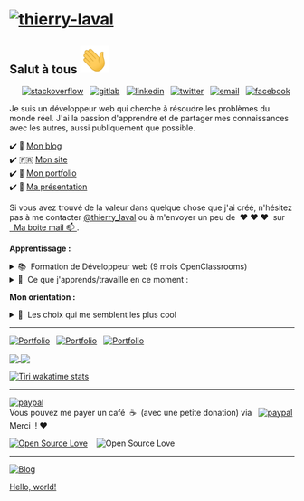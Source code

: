 # [![thierry-laval](https://github.com/thierry-laval/thierry-laval/blob/master/images/banniere.jpg?raw=true)](https://thierrylaval.dev)

<!--## Salut à tous 👋 -->
## Salut à tous <img src="images/wave.gif" width="50px">

<p align ="right">
<a target="blank" href="https://stackoverflow.com/story/thierrylaval"><img alt="stackoverflow" img height="35" src="https://cdn.sstatic.net/Sites/stackoverflow/Img/apple-touch-icon.png"></a>&nbsp;&nbsp;
<a target="blank" href="https://gitlab.com/thierry-laval"><img alt="gitlab" img height="24" src="https://gitlab.com/assets/favicon-7901bd695fb93edb07975966062049829afb56cf11511236e61bcf425070e36e.png"></a>&nbsp;&nbsp;
<a target="blank" href="https://www.linkedin.com/in/thierry-laval"><img alt="linkedin" img height="24" src="https://github.com/thierry-laval/thierry-laval/blob/master/images/linkedin.png?raw=true"></a>&nbsp;&nbsp;
<a target="blank" href="https://twitter.com/thierry_laval"><img alt="twitter" img height="24" src="https://github.com/thierry-laval/thierry-laval/blob/master/images/twitter.png?raw=true"></a>&nbsp;&nbsp;
<a target="blank" href="mailto:contact@thierrylaval.dev"><img alt="email" img height="24" src="https://github.com/thierry-laval/thierry-laval/blob/master/images/applemail.png?raw=true"></a>&nbsp;&nbsp;
<a target="blank" href="https://www.facebook.com/thierrylaval"><img alt="facebook" img height="24" src="https://github.com/thierry-laval/thierry-laval/blob/master/images/facebook.png?raw=true"></a>&nbsp;&nbsp;

<!--<a href="https://thierrylaval.dev/"><img height="24" src="https://github.com/thierry-laval/thierry-laval/blob/master/youtube.png?raw=true"></a>&nbsp;&nbsp;-->
<!--<a href="https://www.youtube.com/c/mettre l'adresse/"><img height="24" src="https://github.com/thierry-laval/thierry-laval/blob/master/youtube.png?raw=true"></a>&nbsp;&nbsp;-->
<!--<a href="https://www.instagram.com/mettre l'adresse/"><img height="24" src="https://github.com/thierry-laval/thierry-laval/blob/master/instagram-alt.png?raw=true"></a>&nbsp;&nbsp;-->
</p>

Je suis un développeur web qui cherche à résoudre les problèmes du monde réel.
J'ai la passion d'apprendre et de partager mes connaissances avec les autres, aussi publiquement que possible.

:heavy_check_mark: 📝 <a href="https://blog.thierrylaval.dev/" target="blank">Mon blog</a><br>
:heavy_check_mark: 🇫🇷 <a href="https://thierrylaval.dev/" target="blank">Mon site</a><br>
:heavy_check_mark: 📗 <a href="https://portfolio.thierrylaval.dev/" target="blank">Mon portfolio</a><br>
:heavy_check_mark: 🔖 <a href="https://presentation.thierrylaval.dev/" target="blank">Ma présentation</a><br>

Si vous avez trouvé de la valeur dans quelque chose que j'ai créé, n'hésitez pas à me contacter [@thierry_laval](https://twitter.com/thierry_laval/) ou à m'envoyer un peu de&nbsp;&nbsp;♥ ♥ ♥&nbsp;&nbsp;sur [&nbsp;&nbsp;Ma boite mail 📫 ](mailto:contact@thierrylaval.dev).

<p>
<strong>Apprentissage :</strong>
    <details>
      <summary>📚&nbsp;&nbsp;Formation de Développeur web (9 mois OpenClassrooms)</summary>
        - Création/intégration d'une maquette<br/>
        - La ligne de commande<br/>
        - Git et GitHub<br/>
        - HTML5 & CSS3, SASS<br/>
        - JavaScript<br/>
        - Bootstrap 4<br/>
        - Node.js<br/>
        - Express<br/>
        - MongoDB<br/>
        - PHP<br/>
        - L'OSWAP<br/>
        - API REST<br/>
        - MySQL<br/>
        - Vue.js<br/>
    </details>
    <details>
      <summary>🌱&nbsp;&nbsp;Ce que j'apprends/travaille en ce moment :</summary>
        - Html5, Css3<br/>
        - JavaScript pour le web<br/>
        - MySQL<br/>
        - PHP<br/>
        - Symfony<br/>
        - Devops<br/>
        - VueJs 3
      </details>
</p>
<p>
<strong>Mon orientation :</strong>
<details>
      <summary>🤔&nbsp;&nbsp;Les choix qui me semblent les plus cool</summary>
        - Création de sites et de boutiques<br/>
        - e-commerce<br/>
        - Prestashop (gestion et développements)<br/>
        - Wordpress<br/>
        - Apprentissages de code<br/>
        - Spécialisation dans la voie qui me paraîtra la plus sympa !
      </details>
      </p>

---

<a target="blank" href="https://blog.thierrylaval.dev"><img alt="Portfolio" img height="24" src="https://img.shields.io/badge/Visitez-mon%20blog-blue"/></a>&nbsp;&nbsp;
<a target="blank" href="https://www.paypal.com/donate/?business=M7PKF2S45RUBJ&no_recurring=0&item_name=Rendons-nous+la+vie+plus+belle&currency_code=EUR"><img alt="Portfolio" img height="24" src="https://img.shields.io/badge/Payez--moi-un%20caf%C3%A9-white"/></a>&nbsp;&nbsp;
<a target="blank" href="https://thierrylaval.dev"><img alt="Portfolio" img height="24" src="https://img.shields.io/badge/Tiri-PRO-red"/></a>&nbsp;&nbsp;

<!--Les statistiques d'origines remplacées pour mettre les images cotes à cotes-->
<!--
[![Les statistiques de Thierry sur github](https://github-readme-stats.vercel.app/api?username=thierry-laval&show_icons=true&locale=fr&theme=merko&include_all_commits=true&hide=["prs","issues","contribs"])](https://github.com/thierry-laval)

[![Top Langs](https://github-readme-stats.vercel.app/api/top-langs/?username=thierry-laval&layout=compact&locale=fr&theme=merko&include_all_commits=true)](https://github.com/thierryl-laval)
-->
<a href="https://github.com/thierry-laval">
  <img align="center" src="https://github-readme-stats.vercel.app/api/top-langs/?username=thierry-laval&layout=compact&locale=fr&theme=merko&include_all_commits=true" />
</a>

<a href="https://github.com/thierry-laval">
  <img align="center" src="https://github-readme-stats.vercel.app/api?username=thierry-laval&show_icons=true&locale=fr&theme=merko&include_all_commits=true&hide=issues" />
</a>

<!--[Les statistiques de Thierry sur wakatime](https://wakatime.com/share/@Tiri/d6c46a37-31f7-4c70-aab6-1de21c52f59d.svg)
-->
<!--
<img src="https://wakatime.com/share/@Tiri/5c9419dc-b711-422d-9fd2-bf44b9e7b400.svg" width="500">
-->

[![Tiri wakatime stats](https://github-readme-stats.vercel.app/api/wakatime?username=Tiri&layout=compact&theme=merko)](https://github.com/thierry-laval/thierry-laval)

***
[![paypal](https://www.paypalobjects.com/en_US/i/btn/btn_donateCC_LG.gif)](https://www.paypal.com/donate/?business=M7PKF2S45RUBJ&no_recurring=0&item_name=Rendons-nous+la+vie+plus+belle&currency_code=EUR)
<br>Vous pouvez me payer un café&nbsp;&nbsp;☕️&nbsp;&nbsp;(avec une petite donation) via&nbsp;&nbsp;
[![paypal](https://ionicabizau.github.io/badges/paypal.svg)](https://www.paypal.com/donate/?business=M7PKF2S45RUBJ&no_recurring=0&item_name=Rendons-nous+la+vie+plus+belle&currency_code=EUR)
<br>Merci&nbsp;&nbsp;! :heart:

<!--[![paypal.me/lavalthierry](https://ionicabizau.github.io/badges/paypal.svg)](https://paypal.me/lavalthierry?locale.x=fr_FR) - Vous pouvez me payer un café (avec une petite donation) via PayPal&nbsp;&nbsp;☕️&nbsp;&nbsp;Merci&nbsp;&nbsp;! :heart:-->

<!--[![Open Source Love png2](https://badges.frapsoft.com/os/v2/open-source.png?v=103)](https://github.com/ellerbrock/open-source-badges/)-->

[![Open Source Love](https://badges.frapsoft.com/os/v1/open-source.svg?v=103)](https://github.com/ellerbrock/open-source-badges/) &nbsp;&nbsp; ![Open Source Love](https://visitor-badge.glitch.me/badge?page_id=thierry-laval.visitor-badge)<p></p>

<!--
<p>
<img src="https://visitor-badge.glitch.me/badge?page_id=thierry-laval.visitor-badge"/>
</p>
-->

<!-- LES AIDES
**thierry-laval/thierry-laval** is a ✨ _special_ ✨ repository because its `README.md` (this file) appears on your GitHub profile.
Here are some ideas to get you started:

- 🔭 I’m currently working on ...
- 🌱 I’m currently learning ...
- 👯 I’m looking to collaborate on ...
- 🤔 I’m looking for help with ...
- 💬 Ask me about ...
- 📫 How to reach me: ...
- 😄 Pronouns: ...
- ⚡ Fun fact: ...

https://www.youtube.com/watch?v=bAhEtLMeI1o&feature=youtu.be

*** Code Markdown ***
*********************

*** export HTML = <blockquote>
> une citation est un paragraphe ouvert par un chevron fermant
> Citation 1

> Citation 2

*** Export HTML = <p>a paragraph</p>
Pour afficher un paragraphe, sautez deux ligne et de taper son texte. Un seul saut de ligne correspond à un retour chariot et pas à un changement de paragraphe.

*** Export HTML = <pre><code>code</code></pre>
Pour afficher un bloc de code, sautez deux lignes comme pour un paragraphe, puis indentez avec 4 espaces ou une tabulation. Le bloc se terminera dès qu’il arrivera sur un ligne non indentée.

Pour faire des crochets [ ] avec un clavier Mac, procédez comme suit : Placez le curseur à l'endroit où vous voulez afficher les crochets. Maintenez la touche Option Alt ⌥ enfoncée. Maintenez la touche Maj ⇧

Title 1
==
Title 2
-
### Title 3 #
####  Title 4

*** Export HTML
<h1>Title 1</h1>
<h2>Title 2</h2>
<h3>Title 3</h3>
<h4>Title 4</h4>

https://blog.wax-o.com/2014/04/tutoriel-un-guide-pour-bien-commencer-avec-markdown/

-->

<!--
[![Tiri wakatime stats](https://github-readme-stats.vercel.app/api/wakatime?username=Tiri)](https://github.com/thierry-laval/thierry-laval)

[![Tiri wakatime stats](https://github-readme-stats.vercel.app/api/wakatime?username=Tiri&hide_progress=true)](https://github.com/thierry-laval/thierry-laval)

- Compact layout
[![Tiri wakatime stats](https://github-readme-stats.vercel.app/api/wakatime?username=Tiri&layout=compact&theme=merko)](https://github.com/thierry-laval/thierry-laval)

&layout=compact
&locale=fr
&theme=merko
-->

***

[![Blog](https://img.shields.io/badge/Visitez-mon%20blog-blue)](https://blog.thierrylaval.dev)

<a href="http://example.com/" target="_blank">Hello, world!</a>
